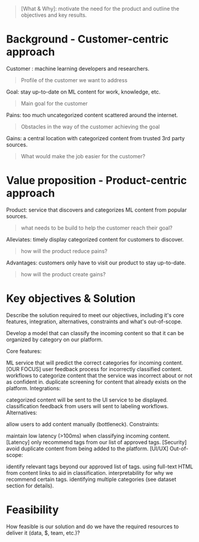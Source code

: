 > [What & Why]: motivate the need for the product and outline the objectives and key results.

 
 # Background - Customer-centric approach 

Customer : machine learning developers and researchers.
> Profile of the customer we want to address

Goal: stay up-to-date on ML content for work, knowledge, etc.
> Main goal for the customer

Pains: too much uncategorized content scattered around the internet.
> Obstacles in the way of the customer achieving the goal

Gains: a central location with categorized content from trusted 3rd party sources.
> What would make the job easier for the customer?

# Value proposition - Product-centric approach

Product: service that discovers and categorizes ML content from popular sources.    
>what needs to be build to help the customer reach their goal?

Alleviates: timely display categorized content for customers to discover.
> how will the product reduce pains?

Advantages: customers only have to visit our product to stay up-to-date.
>how will the product create gains?

# Key objectives & Solution

Describe the solution required to meet our objectives, including it's core features, integration, alternatives, constraints and what's out-of-scope.

Develop a model that can classify the incoming content so that it can be organized by category on our platform.

Core features:

ML service that will predict the correct categories for incoming content. [OUR FOCUS]
user feedback process for incorrectly classified content.
workflows to categorize content that the service was incorrect about or not as confident in.
duplicate screening for content that already exists on the platform.
Integrations:

categorized content will be sent to the UI service to be displayed.
classification feedback from users will sent to labeling workflows.
Alternatives:

allow users to add content manually (bottleneck).
Constraints:

maintain low latency (>100ms) when classifying incoming content. [Latency]
only recommend tags from our list of approved tags. [Security]
avoid duplicate content from being added to the platform. [UI/UX]
Out-of-scope:

identify relevant tags beyond our approved list of tags.
using full-text HTML from content links to aid in classification.
interpretability for why we recommend certain tags.
identifying multiple categories (see dataset section for details).


# Feasibility

How feasible is our solution and do we have the required resources to deliver it (data, $, team, etc.)?
